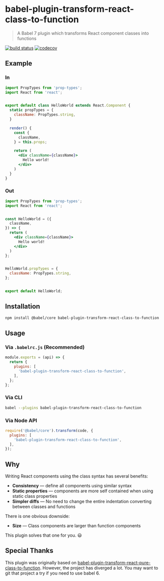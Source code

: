 # babel-plugin-transform-react-class-to-function

> A Babel 7 plugin which transforms React component classes into functions

[![build status][travis-image]][travis-url]
[![codecov][codecov-image]][codecov-url]

## Example

### In

```jsx
import PropTypes from 'prop-types';
import React from 'react';


export default class HelloWorld extends React.Component {
  static propTypes = {
    className: PropTypes.string,
  }

  render() {
    const {
      className,
    } = this.props;

    return (
      <div className={className}>
        Hello world!
      </div>
    )
  }
}
```

### Out

```jsx
import PropTypes from 'prop-types';
import React from 'react';


const HelloWorld = ({
  className,
}) => {
  return (
    <div className={className}>
      Hello world!
    </div>
  )
};


HelloWorld.propTypes = {
  className: PropTypes.string,
};


export default HelloWorld;
```

## Installation

```sh
npm install @babel/core babel-plugin-transform-react-class-to-function
```

## Usage

### Via `.babelrc.js` (Recommended)

```js
module.exports = (api) => {
  return {
    plugins: [
      'babel-plugin-transform-react-class-to-function',
    ],
  };
};
```

### Via CLI

```sh
babel --plugins babel-plugin-transform-react-class-to-function
```

### Via Node API

```js
require('@babel/core').transform(code, {
  plugins: [
    'babel-plugin-transform-react-class-to-function',
  ],
});
```

## Why

Writing React components using the class syntax has several benefits:

- **Consistency** — define all components using similar syntax
- **Static properties** — components are more self contained when using static class properties
- **Simpler diffs** — No need to change the entire indentation converting between classes and functions

There is one obvious downside:

- **Size** — Class components are larger than function components

This plugin solves that one for you. 😃

## Special Thanks

This plugin was originally based on [babel-plugin-transform-react-pure-class-to-function]. However, the project has diverged a lot. You may want to git that project a try if you need to use babel 6.

[babel-plugin-transform-react-pure-class-to-function]: https://www.npmjs.com/package/babel-plugin-transform-react-pure-class-to-function
[codecov-image]: https://codecov.io/gh/remcohaszing/babel-plugin-transform-react-class-to-function/branch/master/graph/badge.svg
[codecov-url]: https://codecov.io/gh/remcohaszing/babel-plugin-transform-react-class-to-function
[travis-image]: https://img.shields.io/travis/remcohaszing/spellcard-creator.svg
[travis-url]: https://travis-ci.org/remcohaszing/spellcard-creator
